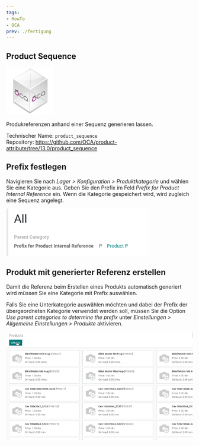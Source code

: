 ```yaml
---
tags:
- HowTo
- OCA
prev: ./fertigung
---
```

## Product Sequence
![icon_oca_app](assets/icon_oca_app.png)

Produkreferenzen anhand einer Sequenz generieren lassen.

Technischer Name: `product_sequence`\
Repository: <https://github.com/OCA/product-attribute/tree/13.0/product_sequence>

## Prefix festlegen

Navigieren Sie nach *Lager > Konfiguration > Produktkategorie* und wählen Sie eine Kategorie aus. Geben Sie den Prefix im Feld *Prefix for Product Internal Reference* ein. Wenn die Kategorie gespeichert wird, wird zugleich eine Sequenz angelegt.

![](assets/Product%20Sequence%20Prefix%20erstellt.png)

## Produkt mit generierter Referenz erstellen

Damit die Referenz beim Erstellen eines Produkts automatisch generiert wird müssen Sie eine Kategorie mit Prefix auswählen.

Falls Sie eine Unterkategorie auswählen möchten und dabei der Prefix der übergeordneten Kategorie verwendet werden soll, müssen Sie die Option *Use parent categories to determine the prefix* unter *Einstellungen > Allgemeine Einstellungen > Produkte* aktivieren.

![Product Sequence Erstellen](assets/Product%20Sequence%20Erstellen.gif)

